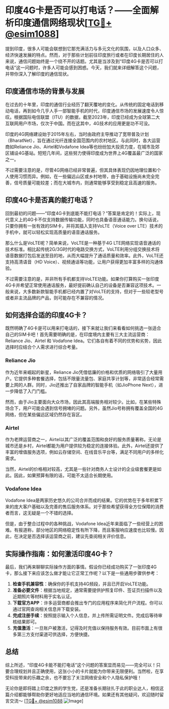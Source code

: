 # 印度4G卡是否可以打电话？——全面解析印度通信网络现状[[TG💪+ @esim1088](https://t.me/s/esim1088)]

提到印度，很多人可能会联想到它那充满活力与多元文化的氛围，以及人口众多、经济快速发展的特点。然而，对于那些计划前往印度旅行或者在印度长期居住的人来说，通信问题始终是一个绕不开的话题。尤其是当涉及到“印度4G卡是否可以打电话”这一问题时，许多人可能会感到困惑。今天，我们就来详细解答这个问题，并带你深入了解印度的通信现状。

## 印度通信市场的背景与发展

在过去的十年里，印度的通信行业经历了翻天覆地的变化。从传统的固定电话到移动电话，再到如今几乎人手一部智能手机的时代，印度通信市场的发展速度令人惊叹。根据国际电信联盟（ITU）的数据，截至2023年，印度已经成为全球第二大互联网用户市场，仅次于中国。而在这其中，4G技术的应用更是功不可没。

印度的4G网络建设始于2015年左右，当时由政府主导推动了宽带普及计划（BharatNet），旨在通过光纤连接全国范围内的农村地区。与此同时，各大运营商如Reliance Jio、Airtel和Vodafone Idea等也纷纷加大投资力度，在城市及郊区铺设4G基站。短短几年间，这些努力使得印度成为世界上4G覆盖最广泛的国家之一。

不过需要注意的是，尽管4G网络已经非常普遍，但其具体表现仍因地理位置和个人使用习惯而异。例如，在一些偏远山区或乡村地带，由于基础设施尚未完全完善，信号质量可能较差；而在大城市内，则通常能够享受到稳定且高速的服务。

## 印度4G卡是否真的能打电话？

回到最初的问题——“印度4G卡到底能不能打电话？”答案是肯定的！实际上，现代意义上的4G卡不仅支持数据传输功能，同时也具备语音通话能力。换句话说，只要你拥有一张有效的SIM卡，并将其插入支持VoLTE（Voice over LTE）技术的手机中，就可以轻松实现高质量的语音通话服务。

那么什么是VoLTE呢？简单来说，VoLTE是一种基于4G LTE网络实现语音通话的技术标准。相比起传统2G/3G时代的电路交换方式，VoLTE利用分组交换技术将语音数据打包后发送至目的地，从而大幅提升了通话质量和效率。此外，VoLTE还支持高清语音（HD Voice）、视频通话等功能，让用户获得更加丰富多样的沟通体验。

不过需要注意的是，并非所有手机都支持VoLTE功能。如果你打算购买一张印度4G卡并希望正常使用通话服务，最好提前确认自己的设备是否兼容这项技术。一般来说，大多数新款智能手机都已经内置了对VoLTE的支持，但对于一些较老型号或者非主流品牌的产品，则可能存在不兼容的情况。

## 如何选择合适的印度4G卡？

既然明确了4G卡是可以用来打电话的，接下来就让我们来看看如何挑选一张适合自己的SIM卡吧！首先需要明确的是，在印度境内主要有三大主流运营商：Reliance Jio、Airtel 和 Vodafone Idea。它们各自有着不同的优势和劣势，因此选择时应结合个人需求进行综合考量。

### Reliance Jio

作为近年来崛起的新星，Reliance Jio凭借低廉的价格和优质的网络吸引了大量用户。它提供多种套餐选择，包括不限量流量包、家庭共享计划等，非常适合经常需要上网的人群。同时，Jio还推出了自家品牌的智能手机（如JioPhone Next），进一步降低了入门门槛。

然而，由于Jio主要面向大众市场，因此其高端服务相对较少。比如，在某些特殊场合下，用户可能会遇到信号拥堵的问题。另外，虽然Jio号称拥有覆盖全国的4G网络，但在某些偏远区域仍然存在盲区。

### Airtel

作为老牌运营商之一，Airtel以其广泛的覆盖范围和良好的服务质量著称。无论是城市还是乡村，Airtel都能为用户提供较为稳定的连接体验。此外，Airtel还提供了丰富的增值服务选项，例如云存储空间、在线音乐平台等，满足不同用户的多样化需求。

当然，Airtel的价格相对较高，尤其是一些针对商务人士设计的企业级套餐更是如此。因此，如果预算有限的话，可能不太适合长期使用。

### Vodafone Idea

Vodafone Idea是两家历史悠久的公司合并而成的结果。它的优势在于多年积累下来的庞大客户基础以及完善的售后服务体系。对于那些希望获得全方位保障的消费者而言，这无疑是一个不错的选择。

但是，由于整合过程中的各种挑战，Vodafone Idea近年来面临了一些经营上的困难。有报道称，部分地区的网络稳定性有所下降，而且客服响应速度也比较慢。因此，在决定是否选择该运营商之前，建议先查阅相关评价信息。

## 实际操作指南：如何激活印度4G卡？

最后，我们再来聊聊实际操作方面的事情。假设你已经成功购买了一张印度4G卡，那么接下来应该怎么做才能让它正常工作呢？以下是一些通用步骤供参考：

1. **检查手机兼容性**：确保你的手机支持4G频段，并且已开启VoLTE功能。
2. **准备必要文件**：根据当地规定，通常需要提供护照复印件、签证页扫描件以及近期照片等材料用于实名认证。
3. **下载官方APP**：许多运营商都会推出专门的应用程序来简化开户流程。你可以通过官网查询相关信息并下载安装。
4. **完成注册手续**：按照提示输入个人信息，并上传所需证明文件。完成后等待审核结果即可。
5. **充值激活**：一旦账户被激活，记得及时充值以保持服务有效。目前市面上有很多第三方支付渠道可供选择，方便快捷。

## 总结

综上所述，“印度4G卡能不能打电话”这个问题的答案显而易见——完全可以！只要合理规划并且正确使用，这张小小的卡片就能为你带来无限便利。当然啦，在享受科技带来的乐趣之余，也不要忘了关注网络安全和个人隐私保护哦！

无论你是即将踏上印度之旅的学生党，还是准备长期驻扎于此的职业达人，相信这篇介绍都能够帮助你更好地适应当地的通信环境。如果还有其他疑问，欢迎随时留言交流～ [[TG💪+ @esim1088](https://t.me/s/esim1088) ![Image](https://i.postimg.cc/4NQfJmqS/Snipaste-2025-05-13-00-14-12.png)]